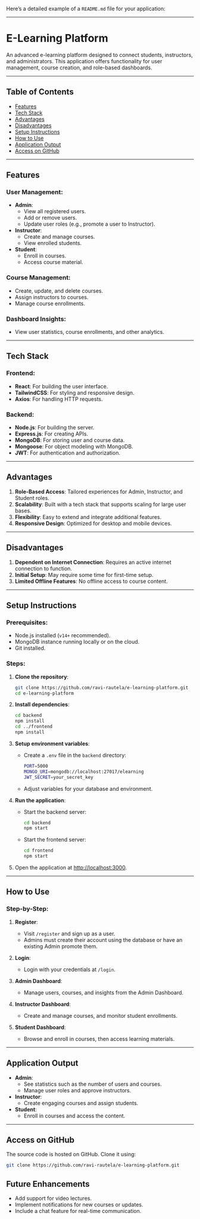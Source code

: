 Here’s a detailed example of a `README.md` file for your application:

---

# **E-Learning Platform**

An advanced e-learning platform designed to connect students, instructors, and administrators. This application offers functionality for user management, course creation, and role-based dashboards.

---

## **Table of Contents**
- [Features](#features)
- [Tech Stack](#tech-stack)
- [Advantages](#advantages)
- [Disadvantages](#disadvantages)
- [Setup Instructions](#setup-instructions)
- [How to Use](#how-to-use)
- [Application Output](#application-output)
- [Access on GitHub](#access-on-github)

---

## **Features**

### User Management:
- **Admin**:
  - View all registered users.
  - Add or remove users.
  - Update user roles (e.g., promote a user to Instructor).
- **Instructor**:
  - Create and manage courses.
  - View enrolled students.
- **Student**:
  - Enroll in courses.
  - Access course material.

### Course Management:
- Create, update, and delete courses.
- Assign instructors to courses.
- Manage course enrollments.

### Dashboard Insights:
- View user statistics, course enrollments, and other analytics.

---

## **Tech Stack**

### Frontend:
- **React**: For building the user interface.
- **TailwindCSS**: For styling and responsive design.
- **Axios**: For handling HTTP requests.

### Backend:
- **Node.js**: For building the server.
- **Express.js**: For creating APIs.
- **MongoDB**: For storing user and course data.
- **Mongoose**: For object modeling with MongoDB.
- **JWT**: For authentication and authorization.

---

## **Advantages**
1. **Role-Based Access**: Tailored experiences for Admin, Instructor, and Student roles.
2. **Scalability**: Built with a tech stack that supports scaling for large user bases.
3. **Flexibility**: Easy to extend and integrate additional features.
4. **Responsive Design**: Optimized for desktop and mobile devices.

---

## **Disadvantages**
1. **Dependent on Internet Connection**: Requires an active internet connection to function.
2. **Initial Setup**: May require some time for first-time setup.
3. **Limited Offline Features**: No offline access to course content.

---

## **Setup Instructions**

### Prerequisites:
- Node.js installed (`v14+` recommended).
- MongoDB instance running locally or on the cloud.
- Git installed.

### Steps:
1. **Clone the repository**:
   ```bash
   git clone https://github.com/ravi-rautela/e-learning-platform.git
   cd e-learning-platform
   ```

2. **Install dependencies**:
   ```bash
   cd backend
   npm install
   cd ../frontend
   npm install
   ```

3. **Setup environment variables**:
   - Create a `.env` file in the `backend` directory:
     ```bash
     PORT=5000
     MONGO_URI=mongodb://localhost:27017/elearning
     JWT_SECRET=your_secret_key
     ```
   - Adjust variables for your database and environment.

4. **Run the application**:
   - Start the backend server:
     ```bash
     cd backend
     npm start
     ```
   - Start the frontend server:
     ```bash
     cd frontend
     npm start
     ```

5. Open the application at [http://localhost:3000](http://localhost:3000).

---

## **How to Use**

### Step-by-Step:
1. **Register**:
   - Visit `/register` and sign up as a user.
   - Admins must create their account using the database or have an existing Admin promote them.

2. **Login**:
   - Login with your credentials at `/login`.

3. **Admin Dashboard**:
   - Manage users, courses, and insights from the Admin Dashboard.

4. **Instructor Dashboard**:
   - Create and manage courses, and monitor student enrollments.

5. **Student Dashboard**:
   - Browse and enroll in courses, then access learning materials.

---

## **Application Output**
- **Admin**:
  - See statistics such as the number of users and courses.
  - Manage user roles and approve instructors.
- **Instructor**:
  - Create engaging courses and assign students.
- **Student**:
  - Enroll in courses and access the content.

---

## **Access on GitHub**

The source code is hosted on GitHub. Clone it using:
```bash
git clone https://github.com/ravi-rautela/e-learning-platform.git
```

## **Future Enhancements**
- Add support for video lectures.
- Implement notifications for new courses or updates.
- Include a chat feature for real-time communication.
